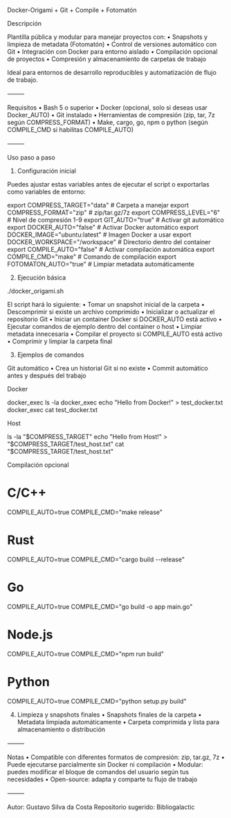 Docker-Origami + Git + Compile + Fotomatón

Descripción

Plantilla pública y modular para manejar proyectos con:
	•	Snapshots y limpieza de metadata (Fotomatón)
	•	Control de versiones automático con Git
	•	Integración con Docker para entorno aislado
	•	Compilación opcional de proyectos
	•	Compresión y almacenamiento de carpetas de trabajo

Ideal para entornos de desarrollo reproducibles y automatización de flujo de trabajo.

⸻

Requisitos
	•	Bash 5 o superior
	•	Docker (opcional, solo si deseas usar Docker_AUTO)
	•	Git instalado
	•	Herramientas de compresión (zip, tar, 7z según COMPRESS_FORMAT)
	•	Make, cargo, go, npm o python (según COMPILE_CMD si habilitas COMPILE_AUTO)

⸻

Uso paso a paso

1. Configuración inicial

Puedes ajustar estas variables antes de ejecutar el script o exportarlas como variables de entorno:

export COMPRESS_TARGET="data"           # Carpeta a manejar
export COMPRESS_FORMAT="zip"            # zip/tar.gz/7z
export COMPRESS_LEVEL="6"               # Nivel de compresión 1-9
export GIT_AUTO="true"                  # Activar git automático
export DOCKER_AUTO="false"              # Activar Docker automático
export DOCKER_IMAGE="ubuntu:latest"     # Imagen Docker a usar
export DOCKER_WORKSPACE="/workspace"    # Directorio dentro del container
export COMPILE_AUTO="false"             # Activar compilación automática
export COMPILE_CMD="make"               # Comando de compilación
export FOTOMATON_AUTO="true"            # Limpiar metadata automáticamente

2. Ejecución básica

./docker_origami.sh

El script hará lo siguiente:
	•	Tomar un snapshot inicial de la carpeta
	•	Descomprimir si existe un archivo comprimido
	•	Inicializar o actualizar el repositorio Git
	•	Iniciar un container Docker si DOCKER_AUTO está activo
	•	Ejecutar comandos de ejemplo dentro del container o host
	•	Limpiar metadata innecesaria
	•	Compilar el proyecto si COMPILE_AUTO está activo
	•	Comprimir y limpiar la carpeta final

3. Ejemplos de comandos

Git automático
	•	Crea un historial Git si no existe
	•	Commit automático antes y después del trabajo

Docker

docker_exec ls -la
docker_exec echo "Hello from Docker!" > test_docker.txt
docker_exec cat test_docker.txt

Host

ls -la "$COMPRESS_TARGET"
echo "Hello from Host!" > "$COMPRESS_TARGET/test_host.txt"
cat "$COMPRESS_TARGET/test_host.txt"

Compilación opcional

# C/C++
COMPILE_AUTO=true COMPILE_CMD="make release"
# Rust
COMPILE_AUTO=true COMPILE_CMD="cargo build --release"
# Go
COMPILE_AUTO=true COMPILE_CMD="go build -o app main.go"
# Node.js
COMPILE_AUTO=true COMPILE_CMD="npm run build"
# Python
COMPILE_AUTO=true COMPILE_CMD="python setup.py build"

4. Limpieza y snapshots finales
	•	Snapshots finales de la carpeta
	•	Metadata limpiada automáticamente
	•	Carpeta comprimida y lista para almacenamiento o distribución

⸻

Notas
	•	Compatible con diferentes formatos de compresión: zip, tar.gz, 7z
	•	Puede ejecutarse parcialmente sin Docker ni compilación
	•	Modular: puedes modificar el bloque de comandos del usuario según tus necesidades
	•	Open-source: adapta y comparte tu flujo de trabajo

⸻

Autor: Gustavo Silva da Costa
Repositorio sugerido: Bibliogalactic
